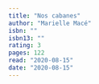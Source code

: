 ```yaml
---
title: "Nos cabanes"
author: "Marielle Macé"
isbn: ""
isbn13: ""
rating: 3
pages: 122
read: "2020-08-15"
date: "2020-08-15"
---
```



